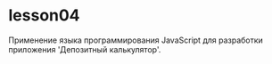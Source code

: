 # lesson04
Применение языка программирования JavaScript для разработки приложения 'Депозитный калькулятор'.
